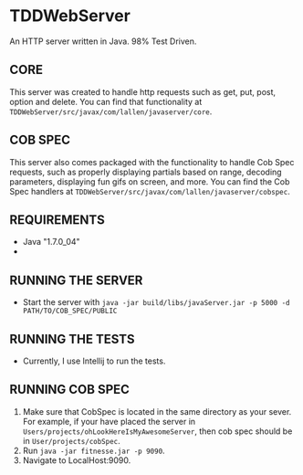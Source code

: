 # TDDWebServer 
 
An HTTP server written in Java.  98% Test Driven.

## CORE
This server was created to handle http requests such as get, put, post, option and delete. 
You can find that functionality at `TDDWebServer/src/javax/com/lallen/javaserver/core`.   

## COB SPEC
This server also comes packaged with the functionality to handle Cob Spec requests, such as properly displaying partials based on range, decoding parameters, displaying fun gifs on screen, and more.
You can find the Cob Spec handlers at  `TDDWebServer/src/javax/com/lallen/javaserver/cobspec`.
 
## REQUIREMENTS
  * Java "1.7.0_04"
  * [Cob Spec]: https://github.com/8thlight/cob_spec
 
## RUNNING THE SERVER
  * Start the server with `java -jar build/libs/javaServer.jar -p 5000 -d PATH/TO/COB_SPEC/PUBLIC`

## RUNNING THE TESTS
 * Currently, I use Intellij to run the tests.

## RUNNING COB SPEC 
  1. Make sure that CobSpec is located in the same directory as your sever.  For example, if your have placed the       server in `Users/projects/ohLookHereIsMyAwesomeServer`, then cob spec should be in `User/projects/cobSpec`.
  2. Run `java -jar fitnesse.jar -p 9090`.
  3. Navigate to LocalHost:9090.
